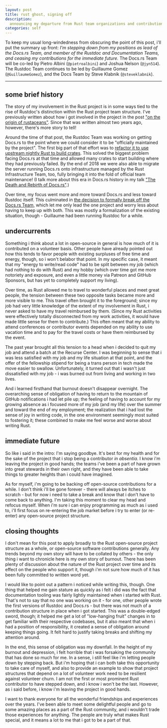 ```yaml
---
layout: post
title: rust ghost, signing off
description:
  announcing my departure from Rust team organizations and contributions
categories: self
---
```


To keep my usual long-windedness from obscuring the point of this post, i'll put the summary up
front: *I'm stepping down from my positions as lead of the Docs.rs Team, and member of the Rustdoc
and Documentation Teams, and ceasing my contributions for the immediate future.* The Docs.rs Team
will be co-led by Pietro Albini (`@pietroalbini`) and Joshua Nelson (`@jyn514`). The Rustdoc Team
continues to be led by Guillaume Gomez (`@GuillaumeGomez`), and the Docs Team by Steve Klabnik
(`@steveklabnik`).

-----

## some brief history

The story of my involvement in the Rust project is in some ways tied to the rise of Rustdoc's
distinction within the Rust project team structure. I've previously written about how i got involved
in the project in the post ["on the origin of rustaceans"][history]. Since that was written almost
two years ago, however, there's more story to tell!

[history]: https://quietmisdreavus.net/code/2018/05/11/on-the-origin-of-rustaceans/

Around the time of that post, the Rustdoc Team was working on getting Docs.rs to the point where we
could consider it to be "officially maintained by the project". The first big part of that effort
was to [refactor it to use upstream nightly Rust to build crates][upstream-pr]. This solved the
biggest problem facing Docs.rs at that time and allowed many crates to start building where they had
previously failed. By the end of 2018 we were also able to migrate the server running Docs.rs onto
infrastructure managed by the Rust Infrastructure Team, too, fully bringing it into the fold of
official team maintenance! (I talk more about this era in Docs.rs history in my talk ["The Death and
Rebirth of Docs.rs"][docsrs-talk].)

[upstream-pr]: https://github.com/rust-lang/docs.rs/pull/243
[docsrs-talk]: https://www.youtube.com/watch?v=jlqMNwVun7Q

Over time, my focus went more and more toward Docs.rs and less toward Rustdoc itself. This
culminated in [the decision to formally break off the Docs.rs Team][docsrs-team], which let me only
lead the one project and worry less about having to keep up with both. This was mostly a
formalization of the existing situation, though - Guillaume had been running Rustdoc for a while.

[docsrs-team]: https://blog.rust-lang.org/inside-rust/2019/12/09/announcing-the-docsrs-team.html

## undercurrents

Something i think about a lot in open-source in general is how much of it is contributed on a
volunteer basis. Other people have already pointed out how this tends to favor people with existing
surpluses of free time and energy, though, so i won't belabor that point. In my specific case, it
meant that my "energy to write/read code" had to be split between my job (which had nothing to do
with Rust) and my hobby (which over time got me more notoriety and exposure, and even a little money
via Patreon and GitHub Sponsors, but has yet to completely support my living).

Over time, as Rust allowed me to travel to wonderful places and meet great people, the tension
between these two opposite tasks became more and more visible to me. This travel often brought it to
the foreground; since my job had very little knowledge of the extent of my involvement in Rust, i
never asked to have my travel reimbursed by them. (Since my Rust activities were effectively totally
disconnected from my work activities, it would have made little sense for them to contribute.) This
often meant that my ability to attend conferences or contributor events depended on my ability to
use vacation time and to pay for the travel costs or have them reimbursed by the event.

The past year brought all this tension to a head when i decided to quit my job and attend a batch at
the Recurse Center. I was beginning to sense that i was less satisfied with my job and my life
situation at that point, and the offer of the fellowship stipend for being a trans person in tech
made the move easier to swallow. Unfortunately, it turned out that i wasn't just dissatisfied with
my job - i was burned out from living and working in two lives.

And i learned firsthand that burnout doesn't disappear overnight. The overarching sense of
obligation of having to return to the mountain of GitHub notifications i had let pile up; the
feeling of having to account for my growing absence as i focused more of my job (and my life) over
the summer and toward the end of my employment; the realization that i had lost the sense of joy in
writing code, in the one environment seemingly most suited to fostering it; these combined to make
me feel worse and worse about writing Rust.

## immediate future

So like i said in the intro: I'm saying goodbye. It's best for my health and for the sake of the
project that i stop being a contributor *in absentia*. I know i'm leaving the project in good hands;
the teams i've been a part of have grown into great stewards in their own right, and they have been
able to take things to greater heights than i could have imagined.

As for myself, i'm going to be backing off open-source contributions for a while. I don't think i'll
be gone forever - there will always be itches to scratch - but for now i need to take a break and
know that i don't have to come back to anything. I'm taking this moment to clear my head and refocus
myself. When i'm sure i can enjoy programming as much as i used to, i'll first focus on re-entering
the job market before i try to enter (or re-enter) any open-source project structure.

## closing thoughts

I don't mean for this post to apply broadly to the Rust open-source project structure as a whole, or
open-source software contributions generally. Any trends beyond my own story will have to be
collated by others - the only thing i want to chronicle here is my own story of burnout. There has
been plenty of discussion about the nature of the Rust project over time and its effect on the
people who support it, though i'm not sure how much of it has been fully committed to written word
yet.

I would like to point out a pattern i noticed while writing this, though. One thing that helped me
gain stature as quickly as i felt i did was the fact that documentation tooling was fairly lightly
maintained when i started with Rust. That's not to say that no one was working on it - for one,
other people wrote the first versions of Rustdoc and Docs.rs - but there was not much of a
contribution structure in place when i got started. This was a double-edged sword, though; it helped
me get a lot of "low-hanging fruit" changes in to get familiar with their respective codebases, but
it also meant that when i had a position of responsibility, it created a sense of obligation around
keeping things going. It felt hard to justify taking breaks and shifting my attention around.

In the end, this sense of obligation was my downfall. In the height of my burnout and depression, i
felt horrible that i was forsaking the community that has done so much for me. In a sense, i still
feel like i'm letting people down by stepping back. But i'm hoping that i can both take this
opportunity to take care of myself, and also to provide an example to show that project structures
that depend on a lot of volunteer work need to be resilient against volunteer churn. I am not the
first or most prominent Rust contributor to have stepped down, and i know i won't be the last.
However, as i said before, i know i'm leaving the project in good hands.

I want to thank everyone for all the wonderful friendships and experiences over the years. I've been
able to meet some delightful people and go to some amazing places as a part of the Rust community,
and i wouldn't trade those experiences for anything. The people are truly what makes Rust special,
and it means a lot to me that i got to be a part of that.
